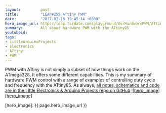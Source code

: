 ```yaml
---
layout:         post
title:          "LEAP#255 ATtiny PWM"
date:           "2017-02-16 19:49:14 +0800"
hero_image_url: http://leap.tardate.com/playground/AvrHardwarePWM/ATtiny/assets/ATtiny_build.jpg
summary:        All about hardware PWM with the ATtiny85
youtubeid:
tags:
- LittleArduinoProjects
- Electronics
- ATtiny
- PWM
---
```



PWM with ATtiny is not simply a subset of how things work on the ATmega328.
It offers some different capabilities.
This is my summary of hardware PWM control with a range of examples of controlling duty cycle and frequency with the ATtiny85.
As always, [all notes, schematics and code are in the Little Electronics & Arduino Projects repo on GitHub][project]
[![hero_image][hero_image]][project]

[leap]: http://leap.tardate.com
[project]: https://github.com/tardate/LittleArduinoProjects/tree/master/playground/AvrHardwarePWM/ATtiny
[hero_image]: {{ page.hero_image_url }}
